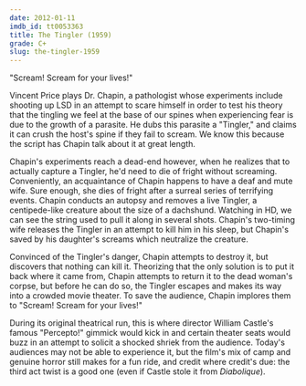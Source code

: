 ```yaml
---
date: 2012-01-11
imdb_id: tt0053363
title: The Tingler (1959)
grade: C+
slug: the-tingler-1959
---
```


"Scream! Scream for your lives!"

Vincent Price plays Dr. Chapin, a pathologist whose experiments include shooting up LSD in an attempt to scare himself in order to test his theory that the tingling we feel at the base of our spines when experiencing fear is due to the growth of a parasite. He dubs this parasite a "Tingler," and claims it can crush the host's spine if they fail to scream. We know this because the script has Chapin talk about it at great length.

Chapin's experiments reach a dead-end however, when he realizes that to actually capture a Tingler, he'd need to die of fright without screaming. Conveniently, an acquaintance of Chapin happens to have a deaf and mute wife. Sure enough, she dies of fright after a surreal series of terrifying events. Chapin conducts an autopsy and removes a live Tingler, a centipede-like creature about the size of a dachshund. Watching in HD, we can see the string used to pull it along in several shots. Chapin's two-timing wife releases the Tingler in an attempt to kill him in his sleep, but Chapin's saved by his daughter's screams which neutralize the creature.

Convinced of the Tingler's danger, Chapin attempts to destroy it, but discovers that nothing can kill it. Theorizing that the only solution is to put it back where it came from, Chapin attempts to return it to the dead woman's corpse, but before he can do so, the Tingler escapes and makes its way into a crowded movie theater. To save the audience, Chapin implores them to "Scream! Scream for your lives!"

During its original theatrical run, this is where director William Castle's famous "Percepto!" gimmick would kick in and certain theater seats would buzz in an attempt to solicit a shocked shriek from the audience. Today's audiences may not be able to experience it, but the film's mix of camp and genuine horror still makes for a fun ride, and credit where credit's due: the third act twist is a good one (even if Castle stole it from <span data-imdb-id="tt0046911">_Diabolique_</span>).
